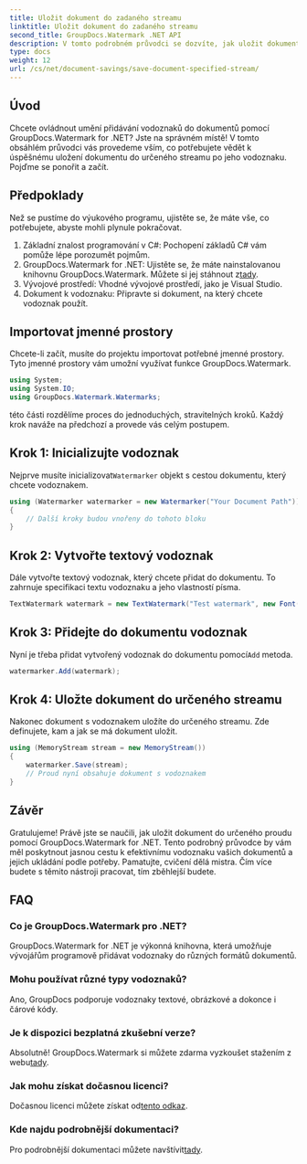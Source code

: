 ```yaml
---
title: Uložit dokument do zadaného streamu
linktitle: Uložit dokument do zadaného streamu
second_title: GroupDocs.Watermark .NET API
description: V tomto podrobném průvodci se dozvíte, jak uložit dokument do určeného streamu pomocí GroupDocs.Watermark for .NET. Ideální pro vývojáře všech úrovní.
type: docs
weight: 12
url: /cs/net/document-savings/save-document-specified-stream/
---
```

## Úvod
Chcete ovládnout umění přidávání vodoznaků do dokumentů pomocí GroupDocs.Watermark for .NET? Jste na správném místě! V tomto obsáhlém průvodci vás provedeme vším, co potřebujete vědět k úspěšnému uložení dokumentu do určeného streamu po jeho vodoznaku. Pojďme se ponořit a začít.
## Předpoklady
Než se pustíme do výukového programu, ujistěte se, že máte vše, co potřebujete, abyste mohli plynule pokračovat.
1. Základní znalost programování v C#: Pochopení základů C# vám pomůže lépe porozumět pojmům.
2.  GroupDocs.Watermark for .NET: Ujistěte se, že máte nainstalovanou knihovnu GroupDocs.Watermark. Můžete si jej stáhnout z[tady](https://releases.groupdocs.com/Watermark/net/).
3. Vývojové prostředí: Vhodné vývojové prostředí, jako je Visual Studio.
4. Dokument k vodoznaku: Připravte si dokument, na který chcete vodoznak použít.
## Importovat jmenné prostory
Chcete-li začít, musíte do projektu importovat potřebné jmenné prostory. Tyto jmenné prostory vám umožní využívat funkce GroupDocs.Watermark.
```csharp
using System;
using System.IO;
using GroupDocs.Watermark.Watermarks;
```
této části rozdělíme proces do jednoduchých, stravitelných kroků. Každý krok naváže na předchozí a provede vás celým postupem.
## Krok 1: Inicializujte vodoznak
 Nejprve musíte inicializovat`Watermarker` objekt s cestou dokumentu, který chcete vodoznakem.
```csharp
using (Watermarker watermarker = new Watermarker("Your Document Path"))
{
    // Další kroky budou vnořeny do tohoto bloku
}
```
## Krok 2: Vytvořte textový vodoznak
Dále vytvořte textový vodoznak, který chcete přidat do dokumentu. To zahrnuje specifikaci textu vodoznaku a jeho vlastností písma.
```csharp
TextWatermark watermark = new TextWatermark("Test watermark", new Font("Arial", 12));
```
## Krok 3: Přidejte do dokumentu vodoznak
 Nyní je třeba přidat vytvořený vodoznak do dokumentu pomocí`Add` metoda.
```csharp
watermarker.Add(watermark);
```
## Krok 4: Uložte dokument do určeného streamu
Nakonec dokument s vodoznakem uložíte do určeného streamu. Zde definujete, kam a jak se má dokument uložit.
```csharp
using (MemoryStream stream = new MemoryStream())
{
    watermarker.Save(stream);
    // Proud nyní obsahuje dokument s vodoznakem
}
```
## Závěr
Gratulujeme! Právě jste se naučili, jak uložit dokument do určeného proudu pomocí GroupDocs.Watermark for .NET. Tento podrobný průvodce by vám měl poskytnout jasnou cestu k efektivnímu vodoznaku vašich dokumentů a jejich ukládání podle potřeby. Pamatujte, cvičení dělá mistra. Čím více budete s těmito nástroji pracovat, tím zběhlejší budete.
## FAQ
### Co je GroupDocs.Watermark pro .NET?
GroupDocs.Watermark for .NET je výkonná knihovna, která umožňuje vývojářům programově přidávat vodoznaky do různých formátů dokumentů.
### Mohu používat různé typy vodoznaků?
Ano, GroupDocs podporuje vodoznaky textové, obrázkové a dokonce i čárové kódy.
### Je k dispozici bezplatná zkušební verze?
 Absolutně! GroupDocs.Watermark si můžete zdarma vyzkoušet stažením z webu[tady](https://releases.groupdocs.com/).
### Jak mohu získat dočasnou licenci?
 Dočasnou licenci můžete získat od[tento odkaz](https://purchase.groupdocs.com/temporary-license/).
### Kde najdu podrobnější dokumentaci?
 Pro podrobnější dokumentaci můžete navštívit[tady](https://reference.groupdocs.com/Watermark/net/).
